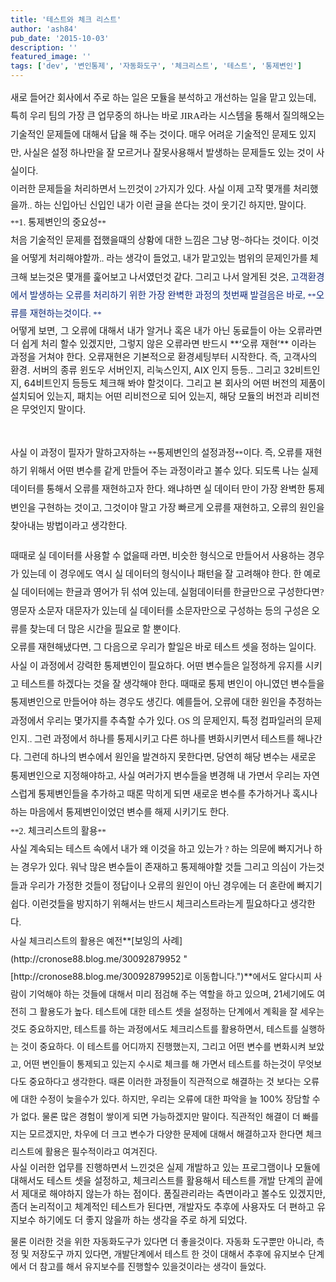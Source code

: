```yaml
---
title: '테스트와 체크 리스트'
author: 'ash84'
pub_date: '2015-10-03'
description: ''
featured_image: ''
tags: ['dev', '변인통제', '자동화도구', '체크리스트', '테스트', '통제변인']
---
```



<div style="line-height: 2; text-align: left;"><span style="font-size: 10pt;"><span style="font-family: Dotum; font-size: 11pt;">새로 들어간 회사에서 주로 하는 일은 모듈을 분석하고 개선하는 일을 맡고 있는데, 특히 우리 팀의 가장 큰 업무중의 하나는 바로 JIRA라는 시스템을 통해서 질의해오는 기술적인 문제들에 대해서 답을 해 주는 것이다. 매우 어려운 기술적인 문제도 있지만, 사실은 설정 하나만을 잘 모르거나 잘못사용해서 발생하는 문제들도 있는 것이 사실이다. </span></span></div><span style="font-size: 11pt;">  
</span><span style="font-family: Dotum; font-size: 11pt; line-height: 26px;">이러한 문제들을 처리하면서 느낀것이 2가지가 있다. 사실 이제 고작 몇개를 처리했을까.. 하는 신입아닌 신입인 내가 이런 글을 쓴다는 것이 웃기긴 하지만, 말이다.</span><span style="font-size: 11pt;">  
</span>

<div style="text-align: left;"></div><div style="line-height: 2; text-align: left;"><span style="font-size: 11pt;">  
</span><span style="font-size: 10pt;"><span style="font-family: Dotum;">**<span style="font-size: 11pt;">1. 통제변인의 중요성</span>**</span></span></div><div style="line-height: 2; text-align: left;"></div><div style="line-height: 2; text-align: left;"><span style="font-size: 10pt;"><span style="font-family: Dotum;"><span style="font-size: 11pt;">처음 기술적인 문제를 접했을때의 상황에 대한 느낌은 그냥 멍~하다는 것이다. 이것을 어떻게 처리해야할까.. 라는 생각이 들었고, 내가 맡고있는 범위의 문제인가를 체크해 보는것은 몇개를 훑어보고 나서였던것 같다. 그리고 나서 알게된 것은, </span><span style="color: #112a75;"><span style="font-size: 11pt;">고객환경에서 발생하는 오류를 처리하기 위한 가장 완벽한 과정의 첫번째 발걸음은 바로, </span>**<span style="font-size: 11pt;">오류를 재현하는것이다. </span>**</span></span></span></div><span style="font-size: 11pt;">어떻게 보면, 그 오류에 대해서 내가 알거나 혹은 내가 아닌 동료들이 아는 오류라면 더 쉽게 처리 할수 있겠지만, 그렇지 않은 오류라면 반드시 </span>**<span style="font-size: 11pt;">‘오류 재현’</span>**<span style="font-size: 11pt;"> 이라는 과정을 거쳐야 한다. 오류재현은 기본적으로 환경세팅부터 시작한다. 즉, 고객사의 환경. 서버의 종류 윈도우 서버인지, 리눅스인지, AIX 인지 등등.. 그리고 32비트인지, 64비트인지 등등도 체크해 봐야 할것이다. 그리고 본 회사의 어떤 버전의 제품이 설치되어 있는지, 패치는 어떤 리비전으로 되어 있는지, 해당 모듈의 버전과 리비전은 무엇인지 말이다. </span>

<span style="font-size: 11pt;"> </span>

<div style="line-height: 2; text-align: left;"><span style="font-size: 10pt;"><span style="font-family: Dotum;"><span style="font-size: 11pt;">사실 이 과정이 필자가 말하고자하는 </span>**<span style="font-size: 11pt;">통제변인의 설정과정</span>**<span style="font-size: 11pt;">이다. 즉, 오류를 재현하기 위해서 어떤 변수를 같게 만들어 주는 과정이라고 볼수 있다. 되도록 나는 실제데이터를 통해서 오류를 재현하고자 한다. 왜냐하면 실 데이터 만이 가장 완벽한 통제변인을 구현하는 것이고, 그것이야 말고 가장 빠르게 오류를 재현하고, 오류의 원인을 찾아내는 방법이라고 생각한다. </span></span></span></div><span style="font-size: 11pt;"> </span>

<div style="line-height: 2; text-align: left;"><span style="font-size: 10pt;"><span style="font-family: Dotum; font-size: 11pt;">때때로 실 데이터를 사용할 수 없을때 라면, 비슷한 형식으로 만들어서 사용하는 경우가 있는데 이 경우에도 역시 실 데이터의 형식이나 패턴을 잘 고려해야 한다. 한 예로 실 데이터에는 한글과 영어가 뒤 섞여 있는데, 실험데이터를 한글만으로 구성한다면? 영문자 소문자 대문자가 있는데 실 데이터를 소문자만으로 구성하는 등의 구성은 오류를 찾는데 더 많은 시간을 필요로 할 뿐이다. </span></span></div><div style="line-height: 2; text-align: left;"></div><div style="line-height: 2; text-align: left;"><span style="font-size: 10pt;"><span style="font-family: Dotum;"><span style="font-size: 11pt;">오류를 재현해냈다면, 그 다음으로 우리가 할일은 바로 테스트 셋을 정하는 일이다. 사실 이 과정에서 강력한 통제변인이 필요하다. 어떤 변수들은 일정하게 유지를 시키고 테스트를 하겠다는 것을 잘 생각해야 한다. 때때로 통제 변인이 아니였던 변수들을 통제변인으로 만들어야 하는 경우도 생긴다. 예를들어, 오류에 대한 원인을 추정하는 과정에서 우리는 몇가지를 추측할 수가 있다. OS 의 문제인지, 특정 컴파일러의 문제인지.. 그런 과정에서 하나를 통제시키고 다른 하나를 변화시키면서 테스트를 해나간다. 그런데 하나의 변수에서 원인을 발견하지 못한다면, 당연히 해당 변수는 새로운 통제변인으로 지정해야하고, 사실 여러가지 변수들을 변경해 내 가면서 우리는 자연스럽게 통제변인들을 추가하고 때론 막히게 되면 새로운 변수를 추가하거나 혹시나 하는 마음에서 통제변인이었던 변수를 해제 시키기도 한다. </span>  
<span style="font-size: 11pt;">  
</span></span></span></div><div style="line-height: 2; text-align: left;"><span style="font-size: 10pt;"><span style="font-family: Dotum;">**<span style="font-size: 11pt;">2. 체크리스트의 활용</span>**</span></span></div><div style="line-height: 2; text-align: left;"><span style="font-size: 11pt;">  
</span><span style="font-size: 10pt;"><span style="font-family: Dotum; font-size: 11pt;">사실 계속되는 테스트 속에서 내가 왜 이것을 하고 있는가 ? 하는 의문에 빠지거나 하는 경우가 있다. 워낙 많은 변수들이 존재하고 통제해야할 것들 그리고 의심이 가는것들과 우리가 가정한 것들이 정답이나 오류의 원인이 아닌 경우에는 더 혼란에 빠지기 쉽다. 이런것들을 방지하기 위해서는 반드시 체크리스트라는게 필요하다고 생각한다.</span></span></div><div style="line-height: 2; text-align: left;"> 사실 체크리스트의 활용은 예전**[<span style="font-size: 11pt;">보잉의 사례</span>](http://cronose88.blog.me/30092879952 "[http://cronose88.blog.me/30092879952]로 이동합니다.")**에서도 알다시피 사람이 기억해야 하는 것들에 대해서 미리 점검해 주는 역할을 하고 있으며, 21세기에도 여전히 그 활용도가 높다. 테스트에 대한 테스트 셋을 설정하는 단계에서 계획을 잘 세우는 것도 중요하지만, 테스트를 하는 과정에서도 체크리스트를 활용하면서, 테스트를 실행하는 것이 중요하다. 이 테스트를 어디까지 진행했는지, 그리고 어떤 변수를 변화시켜 보았고, 어떤 변인들이 통제되고 있는지 수시로 체크를 해 가면서 테스트를 하는것이 무엇보다도 중요하다고 생각한다. 때론 이러한 과정들이 직관적으로 해결하는 것 보다는 오류에 대한 수정이 늦을수가 있다. 하지만, 우리는 오류에 대한 파악을 늘 100% 장담할 수가 없다. 물론 많은 경험이 쌓이게 되면 가능하겠지만 말이다. 직관적인 해결이 더 빠를지는 모르겠지만, 차우에 더 크고 변수가 다양한 문제에 대해서 해결하고자 한다면 체크 리스트에 활용은 필수적이라고 여겨진다.</div><span style="font-size: 11pt;">사실 이러한 업무를 진행하면서 느낀것은 실제 개발하고 있는 프로그램이나 모듈에 대해서도 테스트 셋을 설정하고, 체크리스트를 활용해서 테스트를 개발 단계의 끝에서 제대로 해야하지 않는가 하는 점이다. 품질관리라는 측면이라고 볼수도 있겠지만, 좀더 논리적이고 체계적인 테스트가 된다면, 개발자도 추후에 사용자도 더 편하고 유지보수 하기에도 더 좋지 않을까 하는 생각을 주로 하게 되었다. </span>

물론 이러한 것을 위한 자동화도구가 있다면 더 좋을것이다. 자동화 도구뿐만 아니라, 측정 및 저장도구 까지 있다면, 개발단계에서 테스트 한 것이 대해서 추후에 유지보수 단계에서 더 참고를 해서 유지보수를 진행할수 있을것이라는 생각이 들었다.



